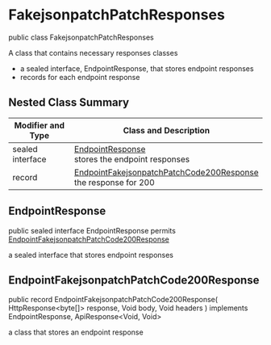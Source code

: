 # FakejsonpatchPatchResponses

public class FakejsonpatchPatchResponses

A class that contains necessary responses classes
- a sealed interface, EndpointResponse, that stores endpoint responses
- records for each endpoint response

## Nested Class Summary
| Modifier and Type | Class and Description |
| ----------------- | --------------------- |
| sealed interface | [EndpointResponse](#endpointresponse)<br> stores the endpoint responses |
| record | [EndpointFakejsonpatchPatchCode200Response](#endpointfakejsonpatchpatchcode200response)<br> the response for 200 |

## EndpointResponse
public sealed interface EndpointResponse permits<br>
[EndpointFakejsonpatchPatchCode200Response](#endpointfakejsonpatchpatchcode200response)

a sealed interface that stores endpoint responses

## EndpointFakejsonpatchPatchCode200Response
public record EndpointFakejsonpatchPatchCode200Response(
    HttpResponse<byte[]> response,
    Void body,
    Void headers
) implements EndpointResponse, ApiResponse<Void, Void><br>

a class that stores an endpoint response

